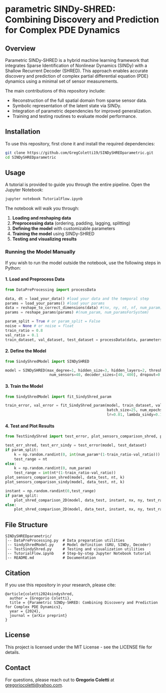 # parametric SINDy-SHRED: Combining Discovery and Prediction for Complex PDE Dynamics

## Overview
Parametric SINDy-SHRED is a hybrid machine learning framework that integrates Sparse Identification of Nonlinear Dynamics (SINDy) with a Shallow Recurrent Decoder (SHRED). This approach enables accurate discovery and prediction of complex partial differential equation (PDE) dynamics using a minimal set of sensor measurements.

The main contributions of this repository include:
- Reconstruction of the full spatial domain from sparse sensor data.
- Symbolic representation of the latent state via SINDy.
- Integration of parametric dependencies for improved generalization.
- Training and testing routines to evaluate model performance.

## Installation
To use this repository, first clone it and install the required dependencies:

```bash
git clone https://github.com/GregColetti19/SINDySHREDparametric.git
cd SINDySHREDparametric
```

## Usage
A tutorial is provided to guide you through the entire pipeline. Open the Jupyter Notebook:

```bash
jupyter notebook TutorialFlow.ipynb
```

The notebook will walk you through:
1. **Loading and reshaping data**
2. **Preprocessing data** (ordering, padding, lagging, splitting)
3. **Defining the model** with customizable parameters
4. **Training the model** using SINDy-SHRED
5. **Testing and visualizing results**

### Running the Model Manually
If you wish to run the model outside the notebook, use the following steps in Python:

#### **1. Load and Preprocess Data**
```python
from DataPreProcessing import processData

data, dt = load_your_data() #load your data and the temporal step
params = load_your_params() #load your params
data = reshape_to_correct_dimensions(data) #(nx, ny, nt, nf, num_param)
params = reshape_params(params) #(num_param, num_paramsForSystem)

param_split = True # or param_split = False
noise = None # or noise = float
train_ratio = 0.8
val_ratio = 0.1
train_dataset, val_dataset, test_dataset = processData(data, parameters=params, lags=11, num_sensors=40, train_ratio=train_ratio, val_ratio=val_ratio, param_split = param_split, constant_params=True, noise=noise)
```

#### **2. Define the Model**
```python
from SindyShredModel import SINDySHRED

model = SINDySHRED(max_degree=1, hidden_size=3, hidden_layers=2, threshold=0.3,
                    num_sensors=40, decoder_sizes=[40, 400], dropout=0.1)
```

#### **3. Train the Model**
```python
from SindyShredModel import fit_SindyShred_param

train_error, val_error = fit_SindyShred_param(model, train_dataset, val_dataset,
                                              batch_size=25, num_epochs=1000,
                                              lr=0.01, lambda_sindy=0.1, verbose=True, patience=5)
```

#### **4. Test and Plot Results**
```python
from TestSindyShred import test_error, plot_sensors_comparison_shred, plot_sensors_comparison_sindy, plot_shred_comparison_2D

test_err_shred, test_err_sindy = test_error(model, test_dataset)
if param_split:
    k = np.random.randint(0, int(num_param*(1-train_ratio-val_ratio)))
    test_range = nt
else:
    k = np.random.randint(0, num_param)
    test_range = int(nt*(1-train_ratio-val_ratio))
plot_sensors_comparison_shred(model, data_test, nt, k)
plot_sensors_comparison_sindy(model, data_test, nt, k)

instant = np.random.randint(0,test_range)
if param_split:
    plot_shred_comparison_2D(model, data_test, instant, nx, ny, test_range, nf, k)
else:
    plot_shred_comparison_2D(model, data_test, instant, nx, ny, test_range+1, nf, k)
```

## File Structure
```
SINDySHREDparametric/
│-- DataPreProcessing.py  # Data preparation utilities
│-- SindyShredModel.py    # Model definition (GRU, SINDy, Decoder)
│-- TestSindyShred.py     # Testing and visualization utilities
│-- TutorialFlow.ipynb    # Step-by-step Jupyter Notebook tutorial
│-- README.md             # Documentation
```

## Citation
If you use this repository in your research, please cite:
```
@article{coletti2024sindyshred,
  author = {Gregorio Coletti},
  title = {Parametric SINDy-SHRED: Combining Discovery and Prediction for Complex PDE Dynamics},
  year = {2024},
  journal = {arXiv preprint}
}
```

## License
This project is licensed under the MIT License - see the LICENSE file for details.

## Contact
For questions, please reach out to **Gregorio Coletti** at gregoriocoletti@yahoo.com.


